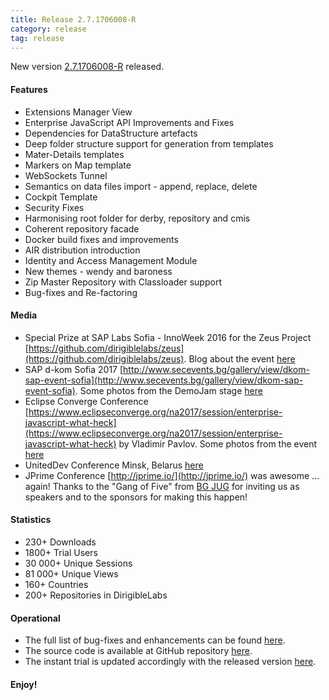 ```yaml
---
title: Release 2.7.1706008-R
category: release
tag: release
---
```


New version [2.7.1706008-R](http://download.eclipse.org/dirigible/drops/R-2.7-201706080608/index.html) released.

#### Features

* Extensions Manager View
* Enterprise JavaScript API Improvements and Fixes
* Dependencies for DataStructure artefacts
* Deep folder structure support for generation from templates
* Mater-Details templates
* Markers on Map template
* WebSockets Tunnel
* Semantics on data files import - append, replace, delete
* Cockpit Template
* Security Fixes
* Harmonising root folder for derby, repository and cmis
* Coherent repository facade
* Docker build fixes and improvements
* AIR distribution introduction 
* Identity and Access Management Module
* New themes - wendy and baroness
* Zip Master Repository with Classloader support
* Bug-fixes and Re-factoring

#### Media

* Special Prize at SAP Labs Sofia - InnoWeek 2016 for the Zeus Project [https://github.com/dirigiblelabs/zeus](https://github.com/dirigiblelabs/zeus). Blog about the event [here](https://thuf.github.io/dirigible-io/news/2016/12/02/news_innoweek_sap_2016.html)
* SAP d-kom Sofia 2017 [http://www.secevents.bg/gallery/view/dkom-sap-event-sofia](http://www.secevents.bg/gallery/view/dkom-sap-event-sofia). Some photos from the DemoJam stage [here](https://thuf.github.io/dirigible-io/news/2017/03/09/news_d_kom_sap_2017.html)
* Eclipse Converge Conference [https://www.eclipseconverge.org/na2017/session/enterprise-javascript-what-heck](https://www.eclipseconverge.org/na2017/session/enterprise-javascript-what-heck) by Vladimir Pavlov. Some photos from the event [here](https://thuf.github.io/dirigible-io/news/2017/03/20/news_eclipseconverge_2017.html)
* UnitedDev Conference Minsk, Belarus [here](https://thuf.github.io/dirigible-io/news/2017/04/07/news_uniteddev_2017.html)
* JPrime Conference [http://jprime.io/](http://jprime.io/) was awesome ... again! Thanks to the "Gang of Five" from [BG JUG](https://jug.bg/bg/) for inviting us as speakers and to the sponsors for making this happen!

#### Statistics

* 230+ Downloads
* 1800+ Trial Users
* 30 000+ Unique Sessions
* 81 000+ Unique Views
* 160+ Countries
* 200+ Repositories in DirigibleLabs

#### Operational

* The full list of bug-fixes and enhancements can be found [here](https://bugs.eclipse.org/bugs/buglist.cgi?bug_status=UNCONFIRMED&bug_status=NEW&bug_status=ASSIGNED&bug_status=REOPENED&bug_status=RESOLVED&bug_status=VERIFIED&bug_status=CLOSED&classification=ECD&columnlist=product%2Ccomponent%2Cassigned_to%2Cbug_status%2Cresolution%2Cshort_desc%2Cchangeddate%2Cversion%2Ctarget_milestone&known_name=Dirigible%202.7&list_id=14031710&product=Dirigible&query_based_on=Dirigible%202.7&query_format=advanced&version=2.7).
* The source code is available at GitHub repository [here](https://github.com/eclipse/dirigible/tree/2.7.1706008-R).
* The instant trial is updated accordingly with the released version [here](http://trial.dirigible.io).


#### Enjoy!
